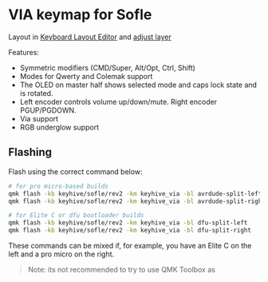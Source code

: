 # VIA keymap for Sofle

Layout in [Keyboard Layout Editor](http://www.keyboard-layout-editor.com/#/gists/76efb423a46cbbea75465cb468eef7ff) and [adjust layer](http://www.keyboard-layout-editor.com/#/gists/4bcf66f922cfd54da20ba04905d56bd4)

Features:

-   Symmetric modifiers (CMD/Super, Alt/Opt, Ctrl, Shift)
-   Modes for Qwerty and Colemak support
-   The OLED on master half shows selected mode and caps lock state and is rotated.
-   Left encoder controls volume up/down/mute. Right encoder PGUP/PGDOWN.
-   Via support
-   RGB underglow support

## Flashing

Flash using the correct command below:

```sh
# for pro micro-based builds
qmk flash -kb keyhive/sofle/rev2 -km keyhive_via -bl avrdude-split-left
qmk flash -kb keyhive/sofle/rev2 -km keyhive_via -bl avrdude-split-right

# for Elite C or dfu bootloader builds
qmk flash -kb keyhive/sofle/rev2 -km keyhive_via -bl dfu-split-left
qmk flash -kb keyhive/sofle/rev2 -km keyhive_via -bl dfu-split-right
```

These commands can be mixed if, for example, you have an Elite C on the left and a pro micro on the right.

> Note: its not recommended to try to use QMK Toolbox as
